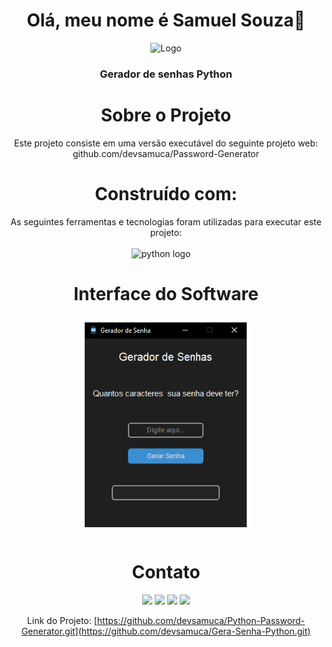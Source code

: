 <h1 align="center">Olá, meu nome é Samuel Souza👋</h1>
  <div align="center"> <img src="https://cdn-icons-png.flaticon.com/512/5582/5582931.png" alt="Logo" width="80" height="80"> </div>

  <h3 align="center">Gerador de senhas Python</h3>



<h1 align="center">Sobre o Projeto </h1>

<div align="center">Este projeto consiste em uma versão executável do seguinte projeto web: github.com/devsamuca/Password-Generator</div>

<h1 align="center"> Construído com: </h1>

<div align="center">As seguintes ferramentas e tecnologias foram utilizadas para executar este projeto:</div>

<br>

<div align="center">
  
  <img src="https://cdn.jsdelivr.net/gh/devicons/devicon/icons/python/python-original.svg" height="40" alt="python logo"  />
  <img width="12" />

</div>

<h1 align="center"> Interface do Software</h1>

<div align="center">
  <img height="350px" src="final.png">
</div>


<h1 align="center"> Contato </h1>

<div align="center">

<a align="center" href="https://www.youtube.com/channel/UCvLSz9dC_VzHl2hpKuBYTKg" target="_blank"><img src="https://img.shields.io/badge/YouTube-FF0000?style=for-the-badge&logo=youtube&logoColor=white" target="_blank"></a>
<a align="center" href="https://discord.gg/jETY8m2n6g" target="_blank"><img src="https://img.shields.io/badge/Discord-%235865F2.svg?style=for-the-badge&logo=discord&logoColor=white" target="_blank"></a>
<a align="center" href="https://www.instagram.com/samuca.nd/" target="_blank"><img src="https://img.shields.io/badge/-Instagram-%23E4405F?style=for-the-badge&logo=instagram&logoColor=white" target="_blank"></a>
<a align="center" href="https://www.linkedin.com/in/devsamuca/" target="_blank"><img src="https://img.shields.io/badge/-LinkedIn-%230077B5?style=for-the-badge&logo=linkedin&logoColor=white" target="_blank"></a> 

Link do Projeto: [https://github.com/devsamuca/Python-Password-Generator.git](https://github.com/devsamuca/Gera-Senha-Python.git)

</div>
